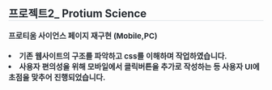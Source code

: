 <div style="text-align: left;"> 
    <h2 style="border-bottom: 1px solid #d8dee4; color: #282d33;"> 프로젝트2_ Protium Science </h2>  
    <div style="font-weight: 700; font-size: 15px; text-align: left; color: #282d33;"> 
    </li>프로티움 사이언스 페이지 재구현 (Mobile,PC)</li>
        <br><br>
        <li> 기존 웹사이트의 구조를 파악하고 css를 이해하며 작업하였습니다. </li>
        <li> 사용자 편의성을 위해 모바일에서 클릭버튼을 추가로 작성하는 등 사용자 UI에 초점을 맞추어 진행되었습니다.</li> </div> 
    </div>
